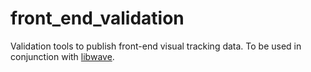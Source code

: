 # front_end_validation
Validation tools to publish front-end visual tracking data. To be used in conjunction with [libwave](https://github.com/wavelab/libwave).
